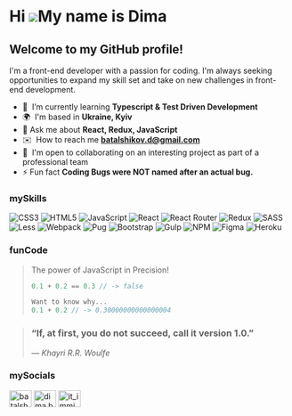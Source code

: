 Hi ![](https://user-images.githubusercontent.com/18350557/176309783-0785949b-9127-417c-8b55-ab5a4333674e.gif)My name is Dima
========================================================================================================================================
Welcome to my GitHub profile!
-------------------
I'm a front-end developer with a passion for coding. I'm always seeking opportunities to expand my skill set and take on new challenges in front-end development.
- 🧠  I’m currently learning **Typescript & Test Driven Development**
- 🌍  I'm based in **Ukraine, Kyiv**
- 💬 Ask me about **React, Redux, JavaScript**
- ✉️  How to reach me **batalshikov.d@gmail.com**
- 🤝  I'm open to collaborating on an interesting project as part of a professional team
- ⚡ Fun fact **Coding Bugs were NOT named after an actual bug.**

### mySkills
![CSS3](https://img.shields.io/badge/css3-%231572B6.svg?style=for-the-badge&logo=css3&logoColor=white) ![HTML5](https://img.shields.io/badge/html5-%23E34F26.svg?style=for-the-badge&logo=html5&logoColor=white) ![JavaScript](https://img.shields.io/badge/javascript-%23323330.svg?style=for-the-badge&logo=javascript&logoColor=%23F7DF1E) ![React](https://img.shields.io/badge/react-%2320232a.svg?style=for-the-badge&logo=react&logoColor=%2361DAFB) ![React Router](https://img.shields.io/badge/React_Router-CA4245?style=for-the-badge&logo=react-router&logoColor=white) ![Redux](https://img.shields.io/badge/redux-%23593d88.svg?style=for-the-badge&logo=redux&logoColor=white) ![SASS](https://img.shields.io/badge/SASS-hotpink.svg?style=for-the-badge&logo=SASS&logoColor=white) ![Less](https://img.shields.io/badge/less-2B4C80?style=for-the-badge&logo=less&logoColor=white) ![Webpack](https://img.shields.io/badge/webpack-%238DD6F9.svg?style=for-the-badge&logo=webpack&logoColor=black) ![Pug](https://img.shields.io/badge/Pug-FFF?style=for-the-badge&logo=pug&logoColor=A86454) ![Bootstrap](https://img.shields.io/badge/bootstrap-%23563D7C.svg?style=for-the-badge&logo=bootstrap&logoColor=white) ![Gulp](https://img.shields.io/badge/GULP-%23CF4647.svg?style=for-the-badge&logo=gulp&logoColor=white) ![NPM](https://img.shields.io/badge/NPM-%23000000.svg?style=for-the-badge&logo=npm&logoColor=white) ![Figma](https://img.shields.io/badge/figma-%23F24E1E.svg?style=for-the-badge&logo=figma&logoColor=white) ![Heroku](https://img.shields.io/badge/heroku-%23430098.svg?style=for-the-badge&logo=heroku&logoColor=white)

### funCode
> The power of JavaScript in Precision!
> ```js
> 0.1 + 0.2 == 0.3 // -> false
> 
> Want to know why...
> 0.1 + 0.2 // -> 0.30000000000000004
> ```

> ### “If, at first, you do not succeed, call it version 1.0.”
> _― Khayri R.R. Woulfe_

### mySocials
<p align="left">
<a href="https://linkedin.com/in/batalshykov-dima" target="blank"><img align="center" src="https://raw.githubusercontent.com/rahuldkjain/github-profile-readme-generator/master/src/images/icons/Social/linked-in-alt.svg" alt="batalshykov-dima" height="30" width="40" /></a>
<a href="https://fb.com/dima.batalschykov" target="blank"><img align="center" src="https://raw.githubusercontent.com/rahuldkjain/github-profile-readme-generator/master/src/images/icons/Social/facebook.svg" alt="dima.batalschykov" height="30" width="40" /></a>
<a href="https://instagram.com/it_immigrant_" target="blank"><img align="center" src="https://raw.githubusercontent.com/rahuldkjain/github-profile-readme-generator/master/src/images/icons/Social/instagram.svg" alt="it_immigrant_" height="30" width="40" /></a>
</p>
